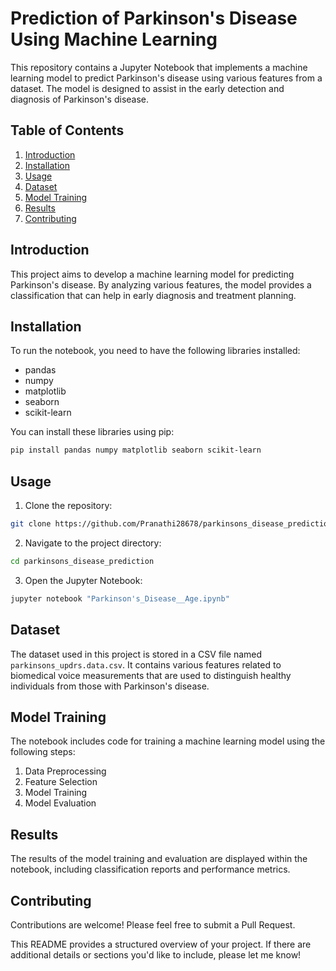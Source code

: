 

# Prediction of Parkinson's Disease Using Machine Learning

This repository contains a Jupyter Notebook that implements a machine learning model to predict Parkinson's disease using various features from a dataset. The model is designed to assist in the early detection and diagnosis of Parkinson's disease.

## Table of Contents

1. [Introduction](#introduction)
2. [Installation](#installation)
3. [Usage](#usage)
4. [Dataset](#dataset)
5. [Model Training](#model-training)
6. [Results](#results)
7. [Contributing](#contributing)


## Introduction

This project aims to develop a machine learning model for predicting Parkinson's disease. By analyzing various features, the model provides a classification that can help in early diagnosis and treatment planning.

## Installation

To run the notebook, you need to have the following libraries installed:

- pandas
- numpy
- matplotlib
- seaborn
- scikit-learn

You can install these libraries using pip:

```bash
pip install pandas numpy matplotlib seaborn scikit-learn
```

## Usage

1. Clone the repository:

```bash
git clone https://github.com/Pranathi28678/parkinsons_disease_prediction.git
```

2. Navigate to the project directory:

```bash
cd parkinsons_disease_prediction
```

3. Open the Jupyter Notebook:

```bash
jupyter notebook "Parkinson's_Disease__Age.ipynb"
```

## Dataset

The dataset used in this project is stored in a CSV file named `parkinsons_updrs.data.csv`. It contains various features related to biomedical voice measurements that are used to distinguish healthy individuals from those with Parkinson's disease.

## Model Training

The notebook includes code for training a machine learning model using the following steps:

1. Data Preprocessing
2. Feature Selection
3. Model Training
4. Model Evaluation

## Results

The results of the model training and evaluation are displayed within the notebook, including classification reports and performance metrics.

## Contributing

Contributions are welcome! Please feel free to submit a Pull Request.


This README provides a structured overview of your project. If there are additional details or sections you'd like to include, please let me know!
